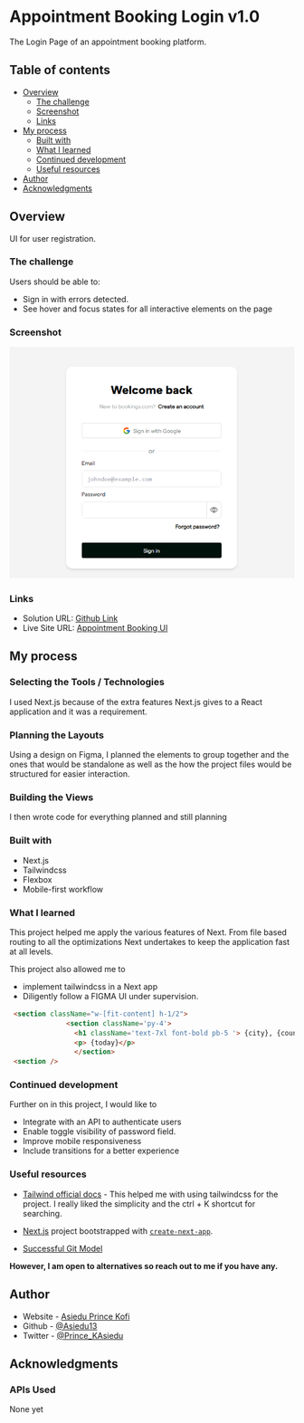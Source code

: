 # Appointment Booking Login v1.0

The Login Page of an appointment booking platform.
## Table of contents

- [Overview](#overview)
  - [The challenge](#the-challenge)
  - [Screenshot](#screenshot)
  - [Links](#links)
- [My process](#my-process)
  - [Built with](#built-with)
  - [What I learned](#what-i-learned)
  - [Continued development](#continued-development)
  - [Useful resources](#useful-resources)
- [Author](#author)
- [Acknowledgments](#acknowledgments)


## Overview
UI for user registration.
### The challenge

Users should be able to:

- Sign in with errors detected.
- See hover and focus states for all interactive elements on the page


### Screenshot

![The Solution](./public/built-appointment-ui.png)

### Links

- Solution URL: [Github Link](https://github.com/Asiedu13/appointment-booking)
- Live Site URL: [Appointment Booking UI](https://appointment-booking-hazel.vercel.app/)

## My process
### Selecting the Tools / Technologies
I used Next.js because of the extra features Next.js gives to a React application and it was a requirement.


### Planning the Layouts
Using a design on Figma, I planned the elements to group together and the ones that would be standalone as well as the how the project files would be structured for easier interaction.
### Building the Views 
I then wrote code for everything planned and still planning
### Built with

- Next.js
- Tailwindcss
- Flexbox
- Mobile-first workflow

### What I learned

This project helped me apply the various features of Next. From file based routing to all the optimizations Next undertakes to keep the application fast at all levels.

This project also allowed me to
- implement tailwindcss in a Next app
- Diligently follow a FIGMA UI under supervision.




```html
 <section className="w-[fit-content] h-1/2">
              <section className='py-4'>
                <h1 className='text-7xl font-bold pb-5 '> {city}, {country_code}</h1>
                <p> {today}</p>
                </section>
 <section />
```


### Continued development
Further on in this project, I would like to
- Integrate with an API to authenticate users
- Enable toggle visibility of password field.
- Improve mobile responsiveness
- Include transitions for a better experience
### Useful resources

- [Tailwind official docs](https://tailwindcss.com/docs/installation) - This helped me with using tailwindcss for the project. I really liked the simplicity and the ctrl + K shortcut for searching.
- [Next.js](https://nextjs.org/) project bootstrapped with [`create-next-app`](https://github.com/vercel/next.js/tree/canary/packages/create-next-app).

- [Successful Git Model](https://nvie.com/posts/a-successful-git-branching-model/)

**However, I am open to alternatives so reach out to me if you have any.**


## Author

- Website - [Asiedu Prince Kofi](https://Asiedu13.github.io)
- Github - [@Asiedu13](https://github.com/Asiedu13)
- Twitter - [@Prince_KAsiedu](https://www.twitter.com/Prince_KAsiedu)

## Acknowledgments


### APIs Used
None yet